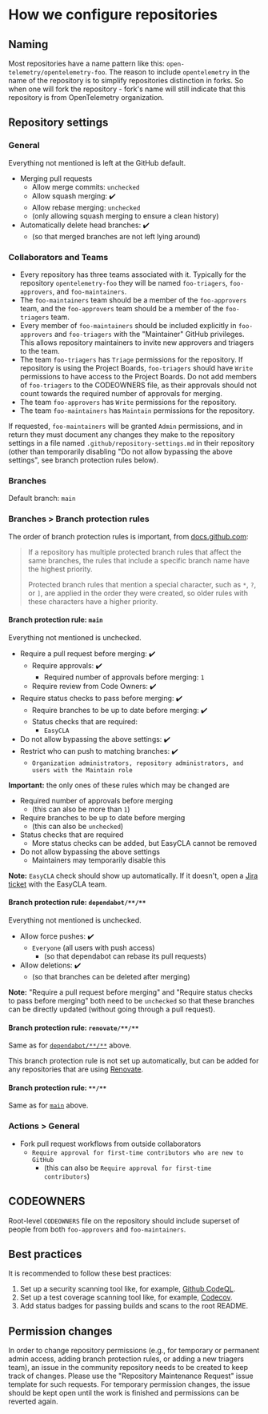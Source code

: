 # How we configure repositories

## Naming

Most repositories have a name pattern like this:
`open-telemetry/opentelemetry-foo`. The reason to include `opentelemetry` in the
name of the repository is to simplify repositories distinction in forks. So when
one will fork the repository - fork's name will still indicate that this
repository is from OpenTelemetry organization.

## Repository settings

### General

Everything not mentioned is left at the GitHub default.

* Merging pull requests
  * Allow merge commits: `unchecked`
  * Allow squash merging: :heavy_check_mark:
  * Allow rebase merging: `unchecked`
  * (only allowing squash merging to ensure a clean history)
* Automatically delete head branches: :heavy_check_mark:
  * (so that merged branches are not left lying around)

### Collaborators and Teams

* Every repository has three teams associated with it. Typically for the
  repository `opentelemetry-foo` they will be named `foo-triagers`, `foo-approvers`,
  and `foo-maintainers`.
* The `foo-maintainers` team should be a member of the `foo-approvers` team,
  and the `foo-approvers` team should be a member of the `foo-triagers` team.
* Every member of `foo-maintainers` should be included explicitly in `foo-approvers`
  and `foo-triagers` with the "Maintainer" GitHub privileges. This allows
  repository maintainers to invite new approvers and triagers to the team.
* The team `foo-triagers` has `Triage` permissions for the repository. If repository
  is using the Project Boards, `foo-triagers` should have `Write` permissions to
  have access to the Project Boards. Do not add members of `foo-triagers` to
  the CODEOWNERS file, as their approvals should not count towards the required
  number of approvals for merging.
* The team `foo-approvers` has `Write` permissions for the repository.
* The team `foo-maintainers` has `Maintain` permissions for the repository.

If requested, `foo-maintainers` will be granted `Admin` permissions, and in return
they must document any changes they make to the repository settings in a file named
`.github/repository-settings.md` in their repository (other than temporarily
disabling "Do not allow bypassing the above settings", see branch protection rules
below).

### Branches

Default branch: `main`

### Branches > Branch protection rules

The order of branch protection rules is important, from [docs.github.com](https://docs.github.com/en/repositories/configuring-branches-and-merges-in-your-repository/defining-the-mergeability-of-pull-requests/managing-a-branch-protection-rule#about-branch-protection-rules):

> If a repository has multiple protected branch rules that affect the same branches, the rules that include a specific branch name have the highest priority.
>
> Protected branch rules that mention a special character, such as `*`, `?`, or `]`, are applied in the order they were created, so older rules with these characters have a higher priority.

#### Branch protection rule: `main`

Everything not mentioned is unchecked.

* Require a pull request before merging: :heavy_check_mark:
  * Require approvals: :heavy_check_mark:
    * Required number of approvals before merging: `1`
  * Require review from Code Owners: :heavy_check_mark:
* Require status checks to pass before merging: :heavy_check_mark:
  * Require branches to be up to date before merging: :heavy_check_mark:
  * Status checks that are required:
    * `EasyCLA`
* Do not allow bypassing the above settings: :heavy_check_mark:
* Restrict who can push to matching branches: :heavy_check_mark:
  * `Organization administrators, repository administrators, and users with the Maintain role`

**Important:** the only ones of these rules which may be changed are
* Required number of approvals before merging
  * (this can also be more than `1`)
* Require branches to be up to date before merging
  * (this can also be `unchecked`)
* Status checks that are required
  * More status checks can be added, but EasyCLA cannot be removed
* Do not allow bypassing the above settings
  * Maintainers may temporarily disable this

**Note:** `EasyCLA` check should show up automatically. If it doesn't, open a
[Jira ticket](https://jira.linuxfoundation.org/plugins/servlet/desk/portal/4/create/143)
with the EasyCLA team.

#### Branch protection rule: `dependabot/**/**`

Everything not mentioned is unchecked.

* Allow force pushes: :heavy_check_mark:
  * `Everyone` (all users with push access)
    * (so that dependabot can rebase its pull requests)
* Allow deletions: :heavy_check_mark:
  * (so that branches can be deleted after merging)

**Note:** "Require a pull request before merging" and
"Require status checks to pass before merging" both need to be `unchecked` so that
these branches can be directly updated (without going through a pull request).

#### Branch protection rule: `renovate/**/**`

Same as for [`dependabot/**/**`](#branch-protection-rule-dependabot) above.

This branch protection rule is not set up automatically, but can be added for any
repositories that are using [Renovate](https://github.com/apps/renovate).

#### Branch protection rule: `**/**`

Same as for [`main`](#branch-protection-rule-main) above.

### Actions > General

* Fork pull request workflows from outside collaborators
  * `Require approval for first-time contributors who are new to GitHub`
    * (this can also be `Require approval for first-time contributors`)

## CODEOWNERS

Root-level `CODEOWNERS` file on the repository should include superset of
people from both `foo-approvers` and `foo-maintainers`.

## Best practices

It is recommended to follow these best practices:

1. Set up a security scanning tool like, for example, [Github CodeQL](https://docs.github.com/en/code-security/secure-coding/automatically-scanning-your-code-for-vulnerabilities-and-errors/configuring-code-scanning).
2. Set up a test coverage scanning tool like, for example, [Codecov](https://codecov.io/).
3. Add status badges for passing builds and scans to the root README.

## Permission changes

In order to change repository permissions (e.g., for temporary or permanent admin access,
adding branch protection rules, or adding a new triagers team),
an issue in the community repository needs to be created to keep track of changes.
Please use the "Repository Maintenance Request" issue template for such requests.
For temporary permission changes, the issue should be kept open until the work is finished and permissions can be reverted again.

